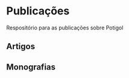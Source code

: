 Publicações
===========

Respositório para as publicações sobre Potigol

## Artigos

## Monografias


